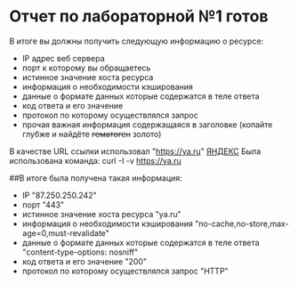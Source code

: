 # Отчет по лабораторной №1 готов

В итоге вы должны получить следующую информацию о ресурсе:
- IP адрес веб сервера
- порт к которому вы обращаетесь
- истинное значение хоста ресурса
- информация о необходимости кэширования
- данные о формате данных которые содержатся в теле ответа
- код ответа и его значение
- протокол по которому осуществлялся запрос
- прочая важная информация содержащаяся в заголовке (копайте глубже и найдёте ~~гематоген~~ золото)





В качестве URL ссылки использовал "https://ya.ru" [ЯНДЕКС](https://ya.ru)
Была использована команда: curl -I -v https://ya.ru

##В итоге была получена такая информация:
- IP "87.250.250.242"
- порт "443"
- истинное значение хоста ресурса "ya.ru"
- информация о необходимости кэширования "no-cache,no-store,max-age=0,must-revalidate"
- данные о формате данных которые содержатся в теле ответа "content-type-options: nosniff"
- код ответа и его значение "200"
- протокол по которому осуществлялся запрос "HTTP"

